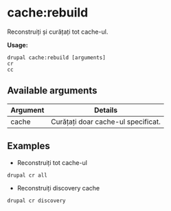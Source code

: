 # cache:rebuild
Reconstruiți și curățați tot cache-ul.

**Usage:**
```
drupal cache:rebuild [arguments]
cr
cc
```

## Available arguments
Argument | Details
---------|-------------
cache | Curățați doar cache-ul specificat.

## Examples
* Reconstruiți tot cache-ul
```
drupal cr all
```
* Reconstruiți discovery cache
```
drupal cr discovery
```
